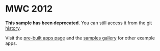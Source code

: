 MWC 2012
========

**This sample has been deprecated**.
You can still access it from the [git history](https://github.com/xamarin/mobile-samples/commit/ee4543fb7698030b6fc203ed24803f8b2d5683eb).

Visit the [pre-built apps page](https://xamarin.com/prebuilt) and the
[samples gallery](http://developer.xamarin.com/samples-all) for other example apps.
